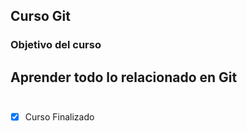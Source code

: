 ## Curso Git

### Objetivo del curso
Aprender todo lo relacionado en Git <br><br>
- 
- [x] Curso Finalizado
